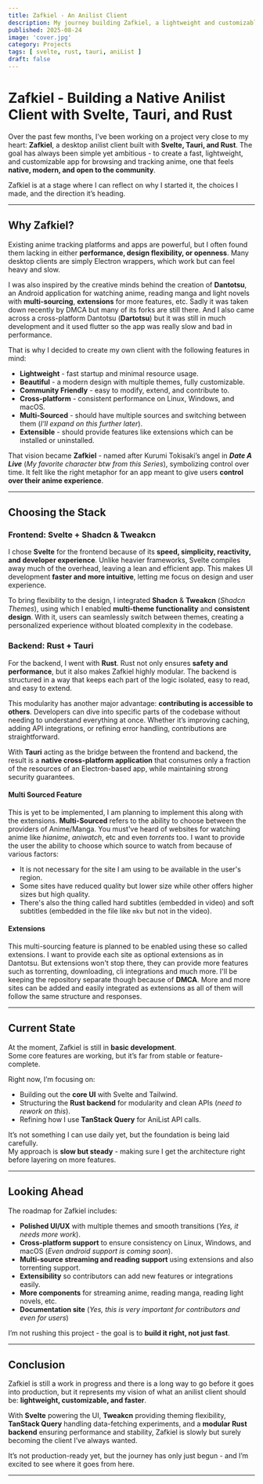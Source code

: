 ```yaml
---
title: Zafkiel - An Anilist Client
description: My journey building Zafkiel, a lightweight and customizable anilist client with Svelte, Shadcn, Tauri, and Rust.
published: 2025-08-24
image: 'cover.jpg'
category: Projects
tags: [ svelte, rust, tauri, aniList ]
draft: false
---
```


# Zafkiel - Building a Native Anilist Client with Svelte, Tauri, and Rust

Over the past few months, I’ve been working on a project very close to my heart: **Zafkiel**, a desktop anilist client built with **Svelte, Tauri, and Rust**. The goal has always been simple yet ambitious - to create a fast, lightweight, and customizable app for browsing and tracking anime, one that feels **native, modern, and open to the community**.

Zafkiel is at a stage where I can reflect on why I started it, the choices I made, and the direction it’s heading.

---

## Why Zafkiel?

Existing anime tracking platforms and apps are powerful, but I often found them lacking in either **performance, design flexibility, or openness**. Many desktop clients are simply Electron wrappers, which work but can feel heavy and slow.

I was also inspired by the creative minds behind the creation of **Dantotsu**, an Android application for watching anime, reading manga and light novels with **multi-sourcing**, **extensions** for more features, etc. Sadly it was taken down recently by DMCA but many of its forks are still there. And I also came across a cross-platform Dantotsu (**Dartotsu**) but it was still in much development and it used flutter so the app was really slow and bad in performance.

That is why I decided to create my own client with the following features in mind:

* **Lightweight** - fast startup and minimal resource usage.
* **Beautiful** - a modern design with multiple themes, fully customizable.
* **Community Friendly** - easy to modify, extend, and contribute to.
* **Cross-platform** - consistent performance on Linux, Windows, and macOS.
* **Multi-Sourced** - should have multiple sources and switching between them (*I'll expand on this further later*).
* **Extensible** - should provide features like extensions which can be installed or uninstalled.

That vision became **Zafkiel** - named after Kurumi Tokisaki’s angel in ***Date A Live*** (*My favorite character btw from this Series*), symbolizing control over time. It felt like the right metaphor for an app meant to give users **control over their anime experience**.

---

## Choosing the Stack

### Frontend: Svelte + Shadcn & Tweakcn

I chose **Svelte** for the frontend because of its **speed, simplicity, reactivity, and developer experience**. Unlike heavier frameworks, Svelte compiles away much of the overhead, leaving a lean and efficient app. This makes UI development **faster and more intuitive**, letting me focus on design and user experience.

To bring flexibility to the design, I integrated **Shadcn** & **Tweakcn** (*Shadcn Themes*), using which I enabled **multi-theme functionality** and **consistent design**. With it, users can seamlessly switch between themes, creating a personalized experience without bloated complexity in the codebase.

### Backend: Rust + Tauri

For the backend, I went with **Rust**. Rust not only ensures **safety and performance**, but it also makes Zafkiel highly modular. The backend is structured in a way that keeps each part of the logic isolated, easy to read, and easy to extend.

This modularity has another major advantage: **contributing is accessible to others**. Developers can dive into specific parts of the codebase without needing to understand everything at once. Whether it’s improving caching, adding API integrations, or refining error handling, contributions are straightforward.

With **Tauri** acting as the bridge between the frontend and backend, the result is a **native cross-platform application** that consumes only a fraction of the resources of an Electron-based app, while maintaining strong security guarantees.

#### Multi Sourced Feature

This is yet to be implemented, I am planning to implement this along with the extensions. **Multi-Sourced** refers to the ability to choose between the providers of Anime/Manga. You must've heard of websites for watching anime like *hianime*, *aniwatch*, etc and even *torrents* too. I want to provide the user the ability to choose which source to watch from because of various factors:

* It is not necessary for the site I am using to be available in the user's region.
* Some sites have reduced quality but lower size while other offers higher sizes but high quality.
* There's also the thing called hard subtitles (embedded in video) and soft subtitles (embedded in the file like `mkv` but not in the video).

#### Extensions

This multi-sourcing feature is planned to be enabled using these so called extensions. I want to provide each site as optional extensions as in Dantotsu. But extensions won't stop there, they can provide more features such as torrenting, downloading, cli integrations and much more. I'll be keeping the repository separate though because of **DMCA**. More and more sites can be added and easily integrated as extensions as all of them will follow the same structure and responses.

---

## **Current State**

At the moment, Zafkiel is still in **basic development**.  
Some core features are working, but it’s far from stable or feature-complete.  

Right now, I’m focusing on:  

- Building out the **core UI** with Svelte and Tailwind.
- Structuring the **Rust backend** for modularity and clean APIs (*need to rework on this*).  
- Refining how I use **TanStack Query** for AniList API calls.  

It’s not something I can use daily yet, but the foundation is being laid carefully.  
My approach is **slow but steady** - making sure I get the architecture right before layering on more features.  

---

## **Looking Ahead**

The roadmap for Zafkiel includes:  
 
- **Polished UI/UX** with multiple themes and smooth transitions (*Yes, it needs more work*).
- **Cross-platform support** to ensure consistency on Linux, Windows, and macOS (*Even android support is coming soon*).
- **Multi-source streaming and reading support** using extensions and also torrenting support.
- **Extensibility** so contributors can add new features or integrations easily.
- **More components** for streaming anime, reading manga, reading light novels, etc.
- **Documentation site** (*Yes, this is very important for contributors and even for users*)

I’m not rushing this project - the goal is to **build it right, not just fast**.  

---

## **Conclusion**

Zafkiel is still a work in progress and there is a long way to go before it goes into production, but it represents my vision of what an anilist client should be: **lightweight, customizable, and faster**.  

With **Svelte** powering the UI, **Tweakcn** providing theming flexibility, **TanStack Query** handling data-fetching experiments, and a **modular Rust backend** ensuring performance and stability, Zafkiel is slowly but surely becoming the client I’ve always wanted.  

It’s not production-ready yet, but the journey has only just begun - and I’m excited to see where it goes from here.  

---
